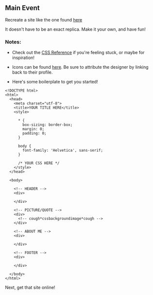## Main Event

Recreate a site like the one found [here](something-like-this.surge.sh)

It doesn't have to be an exact replica. Make it your own, and have fun!

### Notes:

- Check out the [CSS Reference](https://www.w3schools.com/cssref/) if you're feeling stuck, or maybe for inspiration!
- Icons can be found [here](https://www.iconfinder.com/iconsets/social-icons-circular-black). Be sure to attribute the designer by linking back to their profile.

- Here's some boilerplate to get you started!

```
<!DOCTYPE html>
<html>
  <head>
    <meta charset="utf-8">
    <title>YOUR TITLE HERE</title>
    <style>
      
      * {
        box-sizing: border-box;
        margin: 0;
        padding: 0;
      }

      body {
        font-family: 'Helvetica', sans-serif;
      }

      /* YOUR CSS HERE */
    </style>
  </head>

  <body>
    
    <!-- HEADER -->
    <div>

    </div>

    <!-- PICTURE/QUOTE -->
    <div>
      <!-- cough*cssbackgroundimage*cough -->
    </div>

    <!-- ABOUT ME -->
    <div>

    </div>

    <!-- FOOTER -->
    <div>

    </div>

  </body>
</html>
```

<p class="closing">Next, get that site online!</p>